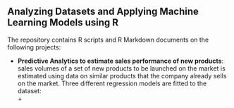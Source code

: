 ## Analyzing Datasets and Applying Machine Learning Models using R
The repository contains R scripts and R Markdown documents on the following projects:   


* __Predictive Analytics to estimate sales performance of new products__: sales volumes of a set of new products to be launched on the market is estimated using data on similar products that the company already sells on the market. Three different regression models are fitted to the dataset:   
  + 
